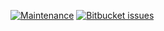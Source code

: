 [![Maintenance](https://img.shields.io/badge/Maintained%3F-yes-green.svg)](https://bitbucket.org/dobriyanchik/unicorntaf/commits) [![Bitbucket issues](https://img.shields.io/bitbucket/issues/lbesson/bin.svg)](https://bitbucket.org/dobriyanchik/unicorntaf/issues)